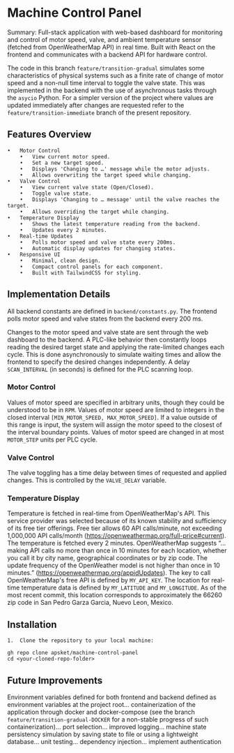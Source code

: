 # Machine Control Panel

Summary: Full-stack application with web-based dashboard for monitoring and control of motor speed, valve, and ambient temperature sensor (fetched from OpenWeatherMap API) in real time. Built with React on the frontend and communicates with a backend API for hardware control.

The code in this branch `feature/transition-gradual` simulates some characteristics of physical systems such as a finite rate of change of motor speed and a non-null time interval to toggle the valve state. This was implemented in the backend with the use of asynchronous tasks through the `asycio` Python. For a simpler version of the project where values are updated immediately after changes are requested refer to the `feature/transition-immediate` branch of the present repository.

## Features Overview

	•	Motor Control
	    •	View current motor speed.
	    •	Set a new target speed.
	    •	Displays 'Changing to …' message while the motor adjusts.
	    •	Allows overwriting the target speed while changing.
	•	Valve Control
	    •	View current valve state (Open/Closed).
	    •	Toggle valve state.
	    •	Displays 'Changing to … message' until the valve reaches the target.
	    •	Allows overriding the target while changing.
	•	Temperature Display
	    •	Shows the latest temperature reading from the backend.
	    •	Updates every 2 minutes.
	•	Real-time Updates
	    •	Polls motor speed and valve state every 200ms.
	    •	Automatic display updates for changing states.
	•	Responsive UI
	    •	Minimal, clean design.
	    •	Compact control panels for each component.
	    •	Built with TailwindCSS for styling.

## Implementation Details

All backend constants are defined in `backend/constants.py`. The frontend polls motor speed and valve states from the backend every 200 ms.

Changes to the motor speed and valve state are sent through the web dashboard to the backend. A PLC-like behavior then constantly loops reading the desired target state and applying the rate-limited changes each cycle. This is done asynchronously to simulate waiting times and allow the frontend to specify the desired changes independently. A delay `SCAN_INTERVAL` (in seconds) is defined for the PLC scanning loop.

### Motor Control
Values of motor speed are specified in arbitrary units, though they could be understood to be in `RPM`. Values of motor speed are limited to integers in the closed interval `[MIN_MOTOR_SPEED, MAX_MOTOR_SPEED]`. If a value outside of this range is input, the system will assign the motor speed to the closest of the interval boundary points. Values of motor speed are changed in at most `MOTOR_STEP` units per PLC cycle.

### Valve Control
The valve toggling has a time delay between times of requested and applied changes. This is controlled by the `VALVE_DELAY` variable.

### Temperature Display
Temperature is fetched in real-time from OpenWeatherMap's API. This service provider was selected because of its known stability and sufficiency of its free tier offerings. Free tier allows 60 API calls/minute, not exceeding 1,000,000 API calls/month (https://openweathermap.org/full-price#current). The temperature is fetched every 2 minutes. OpenWeatherMap suggests “... making API calls no more than once in 10 minutes for each location, whether you call it by city name, geographical coordinates or by zip code. The update frequency of the OpenWeather model is not higher than once in 10 minutes.” (https://openweathermap.org/appidUpdates). The key to call OpenWeatherMap's free API is defined by `MY_API_KEY`. The location for real-time temperature data is defined by `MY_LATITUDE` and `MY_LONGITUDE`. As of the most recent commit, this location corresponds to approximately the 66260 zip code in San Pedro Garza Garcia, Nuevo Leon, Mexico.

## Installation
	1.	Clone the repository to your local machine:
```
gh repo clone apsket/machine-control-panel
cd <your-cloned-repo-folder>
```

## Future Improvements

Environment variables defined for both frontend and backend defined as environment variables at the project root... containerization of the application through docker and docker-compose (see the branch `feature/transition-gradual-DOCKER` for a non-stable progress of such containerization)... port selection... improved logging... machine state persistency simulation by saving state to file or using a lightweight database... unit testing... dependency injection... implement authentication
    
